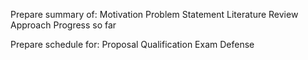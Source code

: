 
Prepare summary of:
    Motivation
    Problem Statement
    Literature Review
    Approach
    Progress so far


Prepare schedule for:
    Proposal
    Qualification Exam
    Defense
